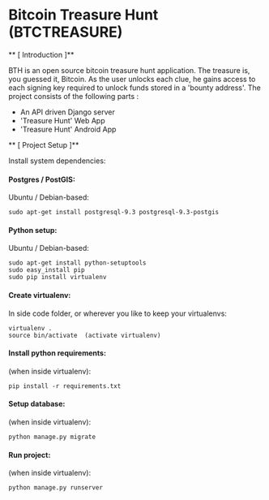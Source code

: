 Bitcoin Treasure Hunt (BTCTREASURE)
=========



** [ Introduction ]**

BTH is an open source bitcoin treasure hunt application. The treasure is, you guessed it, Bitcoin. 
As the user unlocks each clue, he gains access to each signing key required
to unlock funds stored in a 'bounty address'.
The project consists of the following parts :

  - An API driven Django server 
  - 'Treasure Hunt' Web App
  - 'Treasure Hunt' Android App


** [ Project Setup ]**

Install system dependencies:

#### Postgres / PostGIS:

Ubuntu / Debian-based:  

    sudo apt-get install postgresql-9.3 postgresql-9.3-postgis


#### Python setup:

Ubuntu / Debian-based:

    sudo apt-get install python-setuptools  
    sudo easy_install pip  
    sudo pip install virtualenv  


#### Create virtualenv:

In side code folder, or wherever you like to keep your virtualenvs:

    virtualenv .  
    source bin/activate  (activate virtualenv)

#### Install python requirements:
(when inside virtualenv):

    pip install -r requirements.txt

#### Setup database:
(when inside virtualenv):

    python manage.py migrate

#### Run project:
(when inside virtualenv):

    python manage.py runserver


